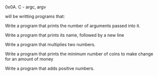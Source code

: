 0x0A. C - argc, argv

will be writting programs that:

Write a program that prints the number of arguments passed into it.

Write a program that prints its name, followed by a new line

Write a program that multiplies two numbers.

Write a program that prints the minimum number of coins to make change for an amount of money

Write a program that adds positive numbers.
